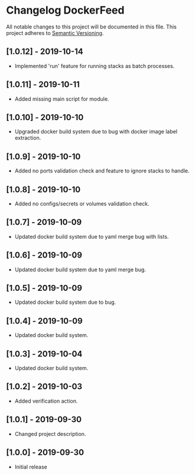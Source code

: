 # Changelog DockerFeed
All notable changes to this project will be documented in this file.
This project adheres to [Semantic Versioning](http://semver.org/).

<!-- the topmost header version must be set manually in the VERSION file -->
## [1.0.12] - 2019-10-14
- Implemented 'run' feature for running stacks as batch processes.

## [1.0.11] - 2019-10-11
- Added missing main script for module.

## [1.0.10] - 2019-10-10
- Upgraded docker build system due to bug with docker image label extraction.

## [1.0.9] - 2019-10-10
- Added no ports validation check and feature to ignore stacks to handle.

## [1.0.8] - 2019-10-10
- Added no configs/secrets or volumes validation check.

## [1.0.7] - 2019-10-09
- Updated docker build system due to yaml merge bug with lists.

## [1.0.6] - 2019-10-09
- Updated docker build system due to yaml merge bug.

## [1.0.5] - 2019-10-09
- Updated docker build system due to bug.

## [1.0.4] - 2019-10-09
- Updated docker build system.

## [1.0.3] - 2019-10-04
- Updated docker build system.

## [1.0.2] - 2019-10-03
- Added verification action.

## [1.0.1] - 2019-09-30
- Changed project description.

## [1.0.0] - 2019-09-30
- Initial release
